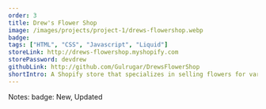 ```yaml
---
order: 3
title: Drew's Flower Shop
image: /images/projects/project-1/drews-flowershop.webp
badge:
tags: ["HTML", "CSS", "Javascript", "Liquid"]
storeLink: http://drews-flowershop.myshopify.com
storePassword: devdrew
githubLink: http://github.com/Gulrugar/DrewsFlowerShop
shortIntro: A Shopify store that specializes in selling flowers for various occasions
---
```


Notes:
badge: New, Updated
